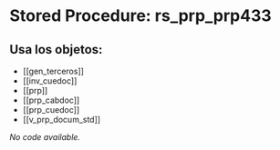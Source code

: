 # Stored Procedure: rs_prp_prp433

## Usa los objetos:
- [[gen_terceros]]
- [[inv_cuedoc]]
- [[prp]]
- [[prp_cabdoc]]
- [[prp_cuedoc]]
- [[v_prp_docum_std]]

*No code available.*
